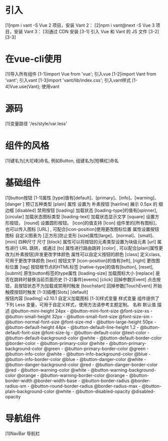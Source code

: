 # 引入
[1]npm i vant -S
Vue 2 项目，安装 Vant 2：
[2]npm i vant@next -S
Vue 3 项目，安装 Vant 3：
[3]通过 CDN 安装
[3-1]<script src="https://cdn.jsdelivr.net/npm/vue@2.6/dist/vue.min.js"></script>
引入 Vue 和 Vant 的 JS 文件
[3-2]<script src="https://cdn.jsdelivr.net/npm/vant@2.12/lib/vant.min.js"></script>
[3-3]<link rel="stylesheet" href="https://cdn.jsdelivr.net/npm/vant@2.12/lib/index.css" />
<!-- 引入样式文件 -->

# 在vue-cli使用
[1]导入所有组件
[1-1]import Vue from 'vue';
引入vue
[1-2]import Vant from 'vant';
引入vant
[1-3]import 'vant/lib/index.css';
引入vant样式
[1-4]Vue.use(Vant);
使用vant

# 源码
[1]变量路径 '/es/style/var.less'

# 组件的风格
[1]键名为[大坨峰]命名, 例如Button, 组键名为[短横杠]命名

# 基础组件
[1]button按钮
[1-1]属性
[type]值有[default]、[primary]、[info]、[warning]、[danger ]
预订五种类型
[plain] 属性
设置为 朴素按钮
[hairline]
展示 0.5px 的 细边框
[disabled]
禁用按钮
[loading]
加载状态 
[loading-type]的值有[spinner], [circular]
加载状态图标类型
[loading-text]
加载状态显示文字
[square] 
设置方形按钮，
[round] 
设置圆形按钮。
[icon]的值支持 [Icon] 组件里的[所有图标]，也可以传入图标 [URL] , 可配合[icon-position]使用更改图标位置
属性设置按钮图标 自定义图表为 [正方形]防止变形
[size]属性[large]、[normal]、[small]、[mini] 四种尺寸
尺寸
[block] 
属性可以将按钮的元素类型设置为块级元素
[url] 
属性进行 URL 跳转，或通过 
[to]
属性进行路由跳转
[color] , 可以配合[plain]属性更改为[朴素按钮]并发更改字体颜色
属性可以自定义按钮的颜色
[class]
定义class, 可用于更改字体颜色
[text]
按钮文字
[icon-position]的值有[left], [right]
更改图标位置
[tag]
按钮根节点的HTML标签
[native-type]的值有[button], [reset], [submit]
原生button标签的type属性
[loading-size]
加载图标大小
[replace]
是否在跳转时替换当前页面历史
[1-2]事件[events]
[click] 回掉参数[Event]
点击按钮，且按钮状态不为加载或禁用时触发
[touchstart] 回掉参数[TouchEvent]
开始触摸按钮时触发
[1-3]插槽[Slots]
[default]	
按钮内容
[loading]
v2.10.1	自定义加载图标
[1-3]样式变量
样式变量
组件提供了下列 Less 变量，可用于自定义样式，使用方法请参考主题定制。
名称	默认值	描述
@button-mini-height	24px	-
@button-mini-font-size	@font-size-xs	-
@button-small-height	32px	-
@button-small-font-size	@font-size-sm	-
@button-normal-font-size	@font-size-md	-
@button-large-height	50px	-
@button-default-height	44px	-
@button-default-line-height	1.2	-
@button-default-font-size	@font-size-lg	-
@button-default-color	@text-color	-
@button-default-background-color	@white	-
@button-default-border-color	@border-color	-
@button-primary-color	@white	-
@button-primary-background-color	@green	-
@button-primary-border-color	@green	-
@button-info-color	@white	-
@button-info-background-color	@blue	-
@button-info-border-color	@blue	-
@button-danger-color	@white	-
@button-danger-background-color	@red	-
@button-danger-border-color	@red	-
@button-warning-color	@white	-
@button-warning-background-color	@orange	-
@button-warning-border-color	@orange	-
@button-border-width	@border-width-base	-
@button-border-radius	@border-radius-sm	-
@button-round-border-radius	@border-radius-max	-
@button-plain-background-color	@white	-
@button-disabled-opacity	@disabled-opacity	


# 导航组件
[1]NavBar 导航栏




























































